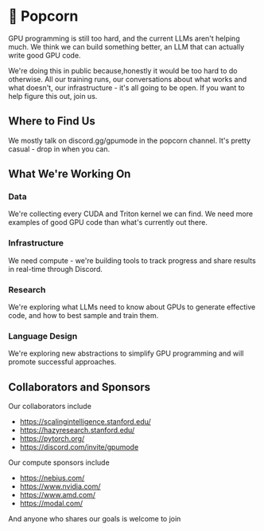 # 🍿 Popcorn

GPU programming is still too hard, and the current LLMs aren't helping much. We think we can build something better, an LLM that can actually write good GPU code.

We're doing this in public because,honestly it would be too hard to do otherwise. All our training runs, our conversations about what works and what doesn't, our infrastructure - it's all going to be open. If you want to help figure this out, join us.

## Where to Find Us
We mostly talk on discord.gg/gpumode in the popcorn channel. It's pretty casual - drop in when you can.

## What We're Working On

### Data
We're collecting every CUDA and Triton kernel we can find. We need more examples of good GPU code than what's currently out there.

### Infrastructure
We need compute - we're building tools to track progress and share results in real-time through Discord.

### Research
We're exploring what LLMs need to know about GPUs to generate effective code, and how to best sample and train them.

### Language Design
We're exploring new abstractions to simplify GPU programming and will promote successful approaches.

## Collaborators and Sponsors

Our collaborators include
* https://scalingintelligence.stanford.edu/
* https://hazyresearch.stanford.edu/
* https://pytorch.org/
* https://discord.com/invite/gpumode

Our compute sponsors include
* https://nebius.com/
* https://www.nvidia.com/
* https://www.amd.com/
* https://modal.com/

And anyone who shares our goals is welcome to join
